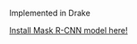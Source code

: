 Implemented in Drake

[Install Mask R-CNN model here!](https://drive.google.com/file/d/1ND4X1mrsWMg_ggJNeK_YZb4vVIUs2hns/view?usp=sharing)
